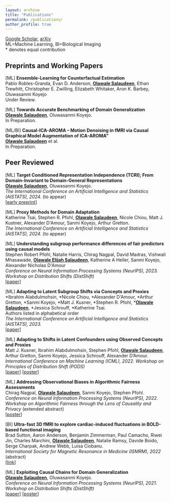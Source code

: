 ```yaml
---
layout: archive
title: "Publications"
permalink: /publications/
author_profile: true
---
```


[Google Scholar](https://scholar.google.com/citations?user=F-ytPfAAAAAJ&hl=en&oi=ao), [arXiv](https://arxiv.org/search/?query=Olawale+Salaudeen&searchtype=all&source=header)<br>
ML=Machine Learning, BI=Biological Imaging<br>
\* denotes equal contribution

## Preprints and Working Papers
[ML] **Ensemble-Learning for Counterfactual Estimation**<br>
Pablo Robles-Granda, Evan D. Anderson, **<u>Olawale Salaudeen</u>**, Ethan Trewhitt, Christopher
E. Zwilling, Elizabeth Whitaker, Aron K. Barbey, Oluwasanmi Koyejo<br>
Under Review.

[ML] **Towards Accurate Benchmarking of Domain Generalization**<br>
**<u>Olawale Salaudeen</u>**, Oluwasanmi Koyejo.<br>
In Preparation.

[ML/BI] **Causal-ICA-AROMA – Motion Denoising in fMRI via Causal Graphical Model Augmentation of ICA-AROMA”**<br>
**<u>Olawale Salaudeen</u>** et al.<br>
In Preparation.

## Peer Reviewed
[ML] **Target Conditioned Representation Independence (TCRI); From Domain-Invariant to Domain-General Representations**<br>
**<u>Olawale Salaudeen</u>**, Oluwasanmi Koyejo.<br>
*The International Conference on Artificial Intelligence and Statistics (AISTATS), 2024.* (to appear)<br>
[[early preprint](https://arxiv.org/abs/2212.11342)]

[ML] **Proxy Methods for Domain Adaptation**<br>
Katherine Tsai, Stephen R. Pfohl, **<u>Olawale Salaudeen</u>**, Nicole Chiou, Matt J. Kustner, Alexander D'Amour, Sanmi Koyejo, Arthur Gretton.<br>
*The International Conference on Artificial Intelligence and Statistics (AISTATS), 2024.* (to appear)<br>

[ML] **Understanding subgroup performance differences of fair predictors using causal models**<br>
Stephen Robert Pfohl, Natalie Harris, Chirag Nagpal, David Madras, Vishwali Mhasawade, **<u>Olawale Elijah Salaudeen</u>**, Katherine A Heller, Sanmi Koyejo, Alexander Nicholas D'Amour<br>
*Conference on Neural Information Processing Systems (NeurIPS), 2023. Workshop on Distribution Shifts (DistShift)*<br>
[[paper](https://openreview.net/pdf?id=Fd00jISBD0)]

[ML] **Adapting to Latent Subgroup Shifts via Concepts and Proxies**<br>
\*Ibrahim Alabdulmohsin, \*Nicole Chiou, \*Alexander D'Amour, \*Arthur Gretton, \*Sanmi Koyejo, \*Matt J. Kusner, \*Stephen R. Pfohl, \***<u>Olawale Salaudeen</u>**, \*Jessica Schrouff, \*Katherine Tsai.<br>
Authors listed in alphabetical order<br>
*The International Conference on Artificial Intelligence and Statistics (AISTATS), 2023.*<br>
[[paper](https://proceedings.mlr.press/v206/alabdulmohsin23a/alabdulmohsin23a.pdf)]

[ML] **Adapting to Shifts in Latent Confounders using Observed Concepts and Proxies**<br>
Matt J. Kusner, Ibrahim Alabdulmohsin, Stephen Pfohl, **<u>Olawale Salaudeen</u>**, Arthur Gretton, Sanmi Koyejo, Jessica Schrouff, Alexander D’Amour.<br>
*International Conference on Machine Learning (ICML), 2022. Workshop on Principles of Distribution Shift (PODS)*<br>
[[paper](https://drive.google.com/file/d/1_itT_9SMeBRP_ScIxdrJ2Fi8HRoyfuVw/view?usp=sharing)] [[poster](/files/publications/posters/Neurips_22_PODS_latent_shifts.pdf)]

[ML] **Addressing Observational Biases in Algorithmic Fairness Assessments**<br>
Chirag Nagpal, **<u>Olawale Salaudeen</u>**, Sanmi Koyejo, Stephen Pfohl.<br>
*Conference on Neural Information Processing Systems (NeurIPS), 2022. Workshop on Algorithmic Fairness through the Lens of Causality and Privacy* (extended abstract)<br>
[[poster](https://nips.cc/media/PosterPDFs/NeurIPS%202022/58452.png?t=1668451116.9552445)]

[BI] **Ultra-fast 3D fMRI to explore cardiac-induced fluctuations in BOLD-based functional imaging**<br>
Brad Sutton, Aaron Anderson, Benjamin Zimmerman, Paul Camacho, Riwei Jin, Charles Marchini, **<u>Olawale Salaudeen</u>**, Natalie Ramsy, Davide Boido, Serge Charpak, Andrew Webb, Luisa Ciobanu.<br>
*International Society for Magnetic Resonance in Medicine (ISMRM), 2022* (abstract)<br>
[[link](https://archive.ismrm.org/2022/2848.html)]

[ML] **Exploiting Causal Chains for Domain Generalization**<br>
**<u>Olawale Salaudeen</u>**, Oluwasanmi Koyejo. <br>
*Conference on Neural Information Processing Systems (NeurIPS), 2021. Workshop on Distribution Shifts (DistShift)*<br>
[[paper](https://openreview.net/pdf?id=IwpCCB_e1h)] [[poster](/files/publications/posters/Neurips_21_DistShift_exploiting_causal_chains.pdf)]

